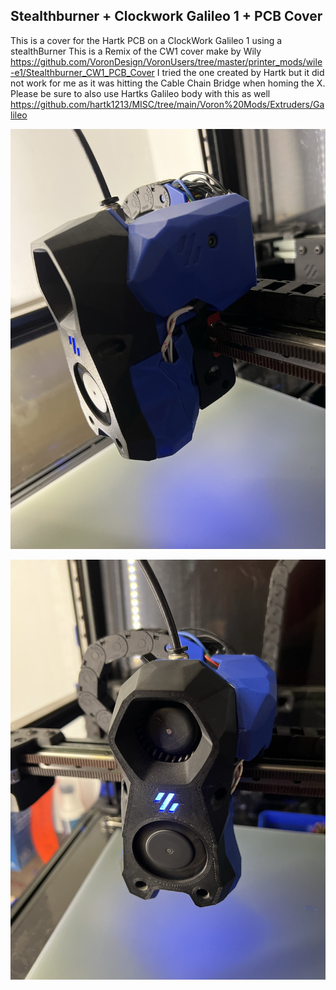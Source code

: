 ## Stealthburner + Clockwork Galileo 1 + PCB Cover

This is a cover for the Hartk PCB on a ClockWork Galileo 1 using a stealthBurner
This is a Remix of the CW1 cover make by Wily https://github.com/VoronDesign/VoronUsers/tree/master/printer_mods/wile-e1/Stealthburner_CW1_PCB_Cover
I tried the one created by Hartk but it did not work for me as it was hitting the Cable Chain Bridge when homing the X.
Please be sure to also use Hartks Galileo body with this as well https://github.com/hartk1213/MISC/tree/main/Voron%20Mods/Extruders/Galileo


![installed](IMG_2780.jpeg)

![Front](IMG_2781.jpeg)

